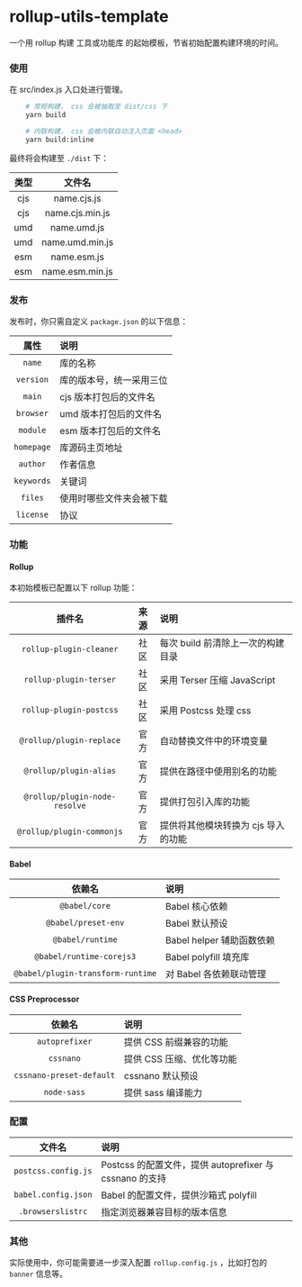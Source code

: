 # rollup-utils-template

一个用 rollup 构建 工具或功能库 的起始模板，节省初始配置构建环境的时间。

### 使用

在 src/index.js 入口处进行管理。

```bash
    # 常规构建， css 会被抽取至 dist/css 下
    yarn build

    # 内联构建， css 会被内联自动注入页面 <head>
    yarn build:inline
```

最终将会构建至 `./dist` 下：

类型|文件名
:-:|:-:
cjs|name.cjs.js
cjs|name.cjs.min.js
umd|name.umd.js
umd|name.umd.min.js
esm|name.esm.js
esm|name.esm.min.js

### 发布

发布时，你只需自定义 `package.json` 的以下信息：

属性|说明
:-:|:-
`name`| 库的名称
`version`| 库的版本号，统一采用三位
`main`| cjs 版本打包后的文件名
`browser`| umd 版本打包后的文件名
`module`| esm 版本打包后的文件名
`homepage` | 库源码主页地址
`author`| 作者信息
`keywords`| 关键词
`files`| 使用时哪些文件夹会被下载
`license`| 协议

### 功能

#### Rollup

本初始模板已配置以下 rollup 功能：

插件名|来源|说明
:-:|:-:|:-
`rollup-plugin-cleaner`|社区|每次 build 前清除上一次的构建目录
`rollup-plugin-terser`|社区|采用 Terser 压缩 JavaScript
`rollup-plugin-postcss`|社区|采用 Postcss 处理 css
`@rollup/plugin-replace`|官方|自动替换文件中的环境变量
`@rollup/plugin-alias`|官方|提供在路径中使用别名的功能
`@rollup/plugin-node-resolve`|官方|提供打包引入库的功能
`@rollup/plugin-commonjs`|官方|提供将其他模块转换为 cjs 导入的功能

#### Babel

依赖名|说明
:-:|:-
`@babel/core`|Babel 核心依赖
`@babel/preset-env`|Babel 默认预设
`@babel/runtime`|Babel helper 辅助函数依赖
`@babel/runtime-corejs3`|Babel polyfill 填充库
`@babel/plugin-transform-runtime`|对 Babel 各依赖联动管理

#### CSS Preprocessor

依赖名|说明
:-:|:-
`autoprefixer`| 提供 CSS 前缀兼容的功能
`cssnano`| 提供 CSS 压缩、优化等功能
`cssnano-preset-default` | cssnano 默认预设
`node-sass`|提供 sass 编译能力

### 配置

文件名|说明
:-:|:-
`postcss.config.js`| Postcss 的配置文件，提供 autoprefixer 与 cssnano 的支持
`babel.config.json`| Babel 的配置文件，提供沙箱式 polyfill 
`.browserslistrc`| 指定浏览器兼容目标的版本信息

### 其他

实际使用中，你可能需要进一步深入配置 `rollup.config.js` ，比如打包的 `banner` 信息等。